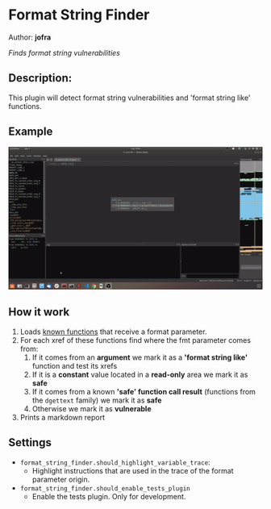 # Format String Finder
Author: **jofra**

_Finds format string vulnerabilities_

## Description:
This plugin will detect format string vulnerabilities and 'format string like' functions.

## Example
![](https://raw.githubusercontent.com/Vasco-jofra/format-string-finder-binja/master/images/example.gif)

## How it work
 1. Loads [known functions](https://raw.githubusercontent.com/Vasco-jofra/format-string-finder-binja/master/src/data/default_printf_like_functions.data) that receive a format parameter.
 2. For each xref of these functions find where the fmt parameter comes from:
    1. If it comes from an **argument** we mark it as a **'format string like'** function and test its xrefs
    2. If it is a **constant** value located in a **read-only** area we mark it as **safe**
    3. If it comes from a known **'safe' function call result** (functions from the `dgettext` family) we mark it as **safe**
    4. Otherwise we mark it as **vulnerable**
 3. Prints a markdown report

## Settings
 - `format_string_finder.should_highlight_variable_trace`:
   - Highlight instructions that are used in the trace of the format parameter origin.
 - `format_string_finder.should_enable_tests_plugin`
   - Enable the tests plugin. Only for development.